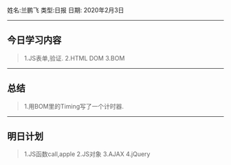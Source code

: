 姓名:兰鹏飞 
类型:日报 
日期: 2020年2月3日

***
## 今日学习内容 ##
>1.JS表单,验证.
>2.HTML DOM 
>3.BOM 
***
## 总结 ##
>1.用BOM里的Timing写了一个计时器.
***
## 明日计划 ##
>1.JS函数call,apple
>2.JS对象
>3.AJAX
>4.jQuery
